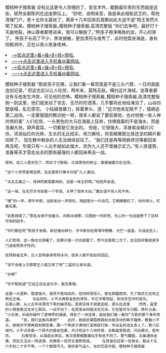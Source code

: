 樱桃种子搜索器    没有比这更令人惊憾的了，舍宝术外，鲲鹏最珍贵的东西就是这些，居然全都陈列在这座祭坛上。    “好吧，说明来意，我是来此相助武王的，帮他清理门户。老十五你太嚣张了，离家十几年回来后竟敢如此大逆不道”雨王突然大喝了起来。樱桃种子搜索器_樱桃种子搜索器,高清完整版    “你们去争吧，最好打个天崩地裂，神山尊者都卷进来，我可以解脱了。”熊孩子擦净嘴角的血，开心的笑了。    熊孩子长高了不少，黑发披散，更加漂亮与俊秀了，此时他盘坐海底，身处阳极洞中，正在以真火炼身炼神。

<li><a href="http://yysmqv055.sg925.xyz/#md_1026">-->猛点这里=看=操=B=视=频哈.</a></li>
<li><a href="http://yysmqv055.sg925.xyz/#md_1026">--->点击这里进入手机看@簧网站.</a></li>





<li><a href="http://yysmqv055.sg925.xyz/#md_1026">-->猛点这里=看=操=B=视=频哈.</a></li>
<li><a href="http://yysmqv055.sg925.xyz/#md_1026">--->点击这里进入手机看@簧网站.</a></li>



樱桃种子搜索器    “那皮孩子在哪，让我们看一看究竟是不是三头六臂，一日间竟能连创记录。”    但这也足以让人吃惊，两年来，莫殇无敌，横扫这片海域，连尊者都没有与他发生冲突，可见他的恐怖。樱桃种子搜索器_樱桃种子搜索器,高清完整版    刚一到这里，他们就发动了攻击，无尽的符洒落，几乎要将此地给淹没了，山谷四壁崩塌，乱石穿空。
    小姑娘很暴力，挥着拳头，道：“这次他肯定跑不了，插翅逃第二战场。一定要狠狠的教训他一顿，很多人都说了要狂揍他，也对他做一些人神共愤的事”    人们吃惊，一头黑色的大马在海面上狂奔，仿佛踏着的不是海水，而是浩瀚大地，蹄声震耳，一切都是它发出的。    但是，它很强大，浑身紫金鳞片闪烁，流淌灿烂的光辉，生长的无比结实，用力撕咬，将青鳞鹰那比铁还坚的鳞片都咬碎了。    现在教中剩余的人无法继续前往了。    “我们还是再等雨枫师兄等都回来再去吧，毕竟只有一人出手就如此强大，另外九人还不曾展示实力。”有人很谨慎，准备等天才营走出去的那些最强的人都回来再去一战。

    很快，这几人便冻住了，而后寸寸断裂，化成黑色的粉尘，直接被磨灭在当场。

    “这个小世界是瑰宝啊，在这里修行事半功倍”几人激动。

    “太古五毒之一，炼神药都需要用到，这是一味主药啊。”他轻声自语。

    “这一域，在无尽岁月前是一个牢笼，关押了很多大凶。”魔女语不惊人死不休。

    “噗”的一声，莽牛中箭，当即发出一声怒吼，溅起很大一片血花，它眼睛都红了，向外喷火，盯着石昊。

    “前辈我错了。”那名女弟子低着头，向陶冶请罪，只因她一时好奇，无心的一句话就惹下了这样可怕的敌手。

    “你们都去死”熊孩子发飙，疯狂催动神力，手中断剑在寒潭中劈舞，光芒一道道，大战这些人。

    人们觉得，这一族也太倒霉了，如果只是一次也就罢了，而今这是第二次了，这法旨好像就是专门送给熊孩子吃的。

    现场鸦雀无声，众人觉得身体阵阵冰冷，很多人都不知如何回应。

    “该不会是上次那群王八蛋又来了吧”二猛的父亲叫道。

    “杀啊”

    “你不配知道”它站立在在金光中，面无表情。

    这是一头遗种，极度强大，虽然不是纯血的，但同样很惊人，曾在西疆搅闹，为了擒杀它还死过两位王侯。    与此同时，小不点再祭金色的骨剪，令它冲霄而起，斩向天空中的鸾鸟。    石昊心颤，从上古年间漂流下来的幽灵船，其真实样子就是这般，源头在这里    然而，晶莹的小塔吞食过龙牙匕首后，一动不动了，在其发丝间暗淡无光泽，它在蛰伏与沉眠，修补己身。    “小兄弟，听闻你破坏了虚神界的通道，得到了一块宝骨，能给我们看一看吗”为首的那个青年笑道。    “叔，我们去掏鸟窝吧”    此时，她闻言黛眉微跳如水般灵动的眸子蕴煞，瞪着小不点，她绝对不想再提到那些事。跟一个熊孩子满地打滚摔跤打架，传出去的话太丢人了。第八区域内，小不点背着一个硕大的兽皮包裹，共计挖出十八块符骨，全都晶莹剔透，闪动霞光，密布符。    石昊惊讶，从海底出来后，再次观那鲲鹏巢似乎有些不同了。雾气朦胧，古巢通体金黄。而后又泛出一阵涟漪，仿佛有一些符文凝聚而成。    在其身后还有一些男女，都从十五六岁到二十岁不等，一个个都很不凡，男的英气迫人，女的花容月貌。樱桃种子搜索器

